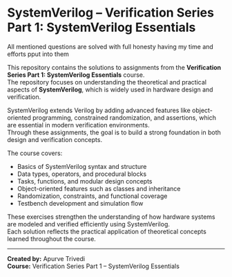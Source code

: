 # SystemVerilog – Verification Series Part 1: SystemVerilog Essentials
All mentioned questions are solved with full honesty having my time and efforts pput into them


This repository contains the solutions to assignments from the **Verification Series Part 1: SystemVerilog Essentials** course.  
The repository focuses on understanding the theoretical and practical aspects of **SystemVerilog**, which is widely used in hardware design and verification.

SystemVerilog extends Verilog by adding advanced features like object-oriented programming, constrained randomization, and assertions, which are essential in modern verification environments.  
Through these assignments, the goal is to build a strong foundation in both design and verification concepts.

The course covers:
- Basics of SystemVerilog syntax and structure  
- Data types, operators, and procedural blocks  
- Tasks, functions, and modular design concepts  
- Object-oriented features such as classes and inheritance  
- Randomization, constraints, and functional coverage  
- Testbench development and simulation flow

These exercises strengthen the understanding of how hardware systems are modeled and verified efficiently using SystemVerilog.  
Each solution reflects the practical application of theoretical concepts learned throughout the course.

---

**Created by:** Apurve Trivedi  
**Course:** Verification Series Part 1 – SystemVerilog Essentials  

